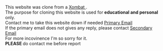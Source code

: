 This website was clone from a <a href="http://xombat.dk/"> Xombat </a>. <br> 
The purpose for cloning this website is used for <b>educational and personal</b> only. <br> 
Contact me to take this website down if needed <a href="mailto:jialecjl2016@gmail.com"> Primary Email </a> <br> 
If the primary email does not gives any reply, please contact <a href="mailto:jialechjl2016@gmail.com"> Secondary Email </a> <br> 
For more incovinence I'm so sorry for it. <br> 
<b> PLEASE </b> do contact me before report 
